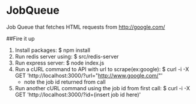 # JobQueue
Job Queue that fetches HTML requests from http://google.com/

##Fire it up
1. Install packages: $ npm install
2. Run redis server using: $ src/redis-server
3. Run express server: $ node index.js
4. Run a cURL command to API with url to scrape(ex:google): $ curl -i -X  GET 'http://localhost:3000/?url="http://www.google.com/"'
    - note the job id returned from call
5. Run another cURL command using the job id from first call: $ curl -i -X  GET 'http://localhost:3000/?id=(insert job id here)'




